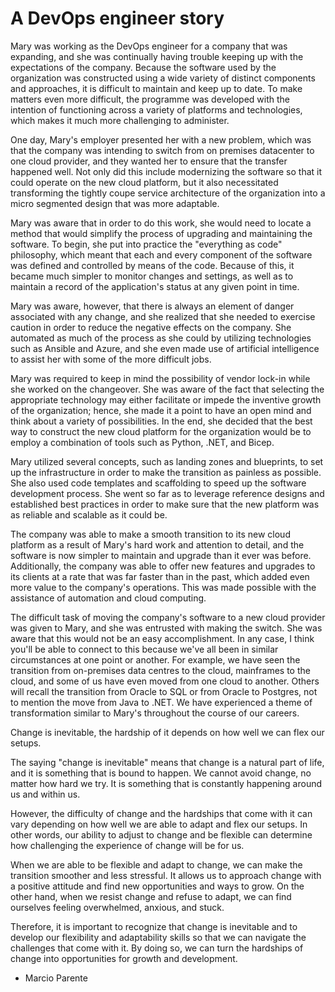 # A DevOps engineer story

Mary was working as the DevOps engineer for a company that was expanding, and she was continually having trouble keeping up with the expectations of the company. Because the software used by the organization was constructed using a wide variety of distinct components and approaches, it is difficult to maintain and keep up to date. To make matters even more difficult, the programme was developed with the intention of functioning across a variety of platforms and technologies, which makes it much more challenging to administer.

One day, Mary's employer presented her with a new problem, which was that the company was intending to switch from on premises datacenter to one cloud provider, and they wanted her to ensure that the transfer happened well. Not only did this include modernizing the software so that it could operate on the new cloud platform, but it also necessitated transforming the tightly coupe service architecture of the organization into a micro segmented design that was more adaptable.

Mary was aware that in order to do this work, she would need to locate a method that would simplify the process of upgrading and maintaining the software. To begin, she put into practice the "everything as code" philosophy, which meant that each and every component of the software was defined and controlled by means of the code. Because of this, it became much simpler to monitor changes and settings, as well as to maintain a record of the application's status at any given point in time.

Mary was aware, however, that there is always an element of danger associated with any change, and she realized that she needed to exercise caution in order to reduce the negative effects on the company. She automated as much of the process as she could by utilizing technologies such as Ansible and Azure, and she even made use of artificial intelligence to assist her with some of the more difficult jobs.

Mary was required to keep in mind the possibility of vendor lock-in while she worked on the changeover. She was aware of the fact that selecting the appropriate technology may either facilitate or impede the inventive growth of the organization; hence, she made it a point to have an open mind and think about a variety of possibilities. In the end, she decided that the best way to construct the new cloud platform for the organization would be to employ a combination of tools such as Python, .NET, and Bicep.

Mary utilized several concepts, such as landing zones and blueprints, to set up the infrastructure in order to make the transition as painless as possible. She also used code templates and scaffolding to speed up the software development process. She went so far as to leverage reference designs and established best practices in order to make sure that the new platform was as reliable and scalable as it could be.

The company was able to make a smooth transition to its new cloud platform as a result of Mary's hard work and attention to detail, and the software is now simpler to maintain and upgrade than it ever was before. Additionally, the company was able to offer new features and upgrades to its clients at a rate that was far faster than in the past, which added even more value to the company's operations. This was made possible with the assistance of automation and cloud computing.

The difficult task of moving the company's software to a new cloud provider was given to Mary, and she was entrusted with making the switch. She was aware that this would not be an easy accomplishment. In any case, I think you'll be able to connect to this because we've all been in similar circumstances at one point or another. For example, we have seen the transition from on-premises data centres to the cloud, mainframes to the cloud, and some of us have even moved from one cloud to another. Others will recall the transition from Oracle to SQL or from Oracle to Postgres, not to mention the move from Java to .NET.
We have experienced a theme of transformation similar to Mary's throughout the course of our careers.

Change is inevitable, the hardship of it depends on how well we can flex our setups.

The saying "change is inevitable" means that change is a natural part of life, and it is something that is bound to happen. We cannot avoid change, no matter how hard we try. It is something that is constantly happening around us and within us.

However, the difficulty of change and the hardships that come with it can vary depending on how well we are able to adapt and flex our setups. In other words, our ability to adjust to change and be flexible can determine how challenging the experience of change will be for us.

When we are able to be flexible and adapt to change, we can make the transition smoother and less stressful. It allows us to approach change with a positive attitude and find new opportunities and ways to grow. On the other hand, when we resist change and refuse to adapt, we can find ourselves feeling overwhelmed, anxious, and stuck.

Therefore, it is important to recognize that change is inevitable and to develop our flexibility and adaptability skills so that we can navigate the challenges that come with it. By doing so, we can turn the hardships of change into opportunities for growth and development.

- Marcio Parente

